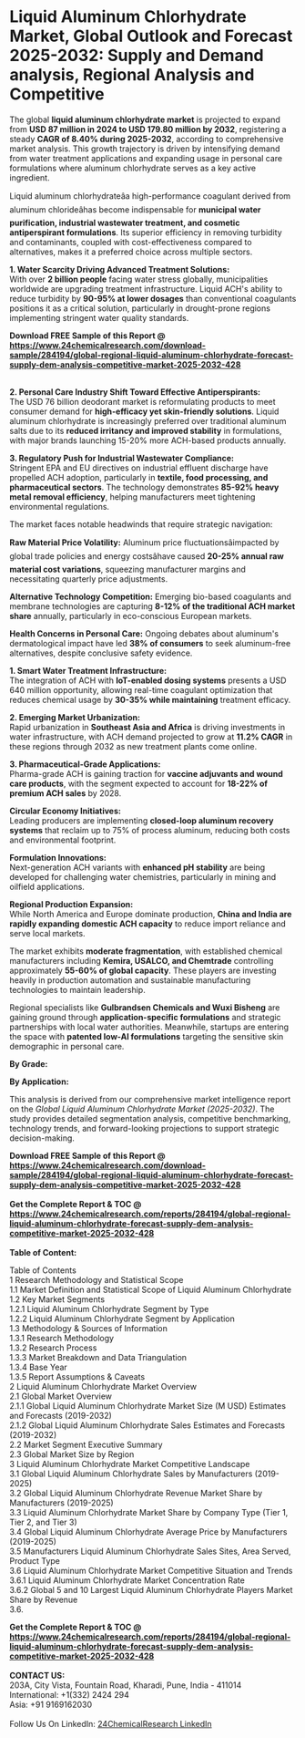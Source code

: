 <h1>Liquid Aluminum Chlorhydrate Market, Global Outlook and Forecast 2025-2032: Supply and Demand analysis, Regional Analysis and Competitive</h1><p>The global <strong>liquid aluminum chlorhydrate market</strong> is projected to expand from <strong>USD 87 million in 2024 to USD 179.80 million by 2032</strong>, registering a steady <strong>CAGR of 8.40% during 2025-2032</strong>, according to comprehensive market analysis. This growth trajectory is driven by intensifying demand from water treatment applications and expanding usage in personal care formulations where aluminum chlorhydrate serves as a key active ingredient.</p><p>Liquid aluminum chlorhydrateâa high-performance coagulant derived from aluminum chlorideâhas become indispensable for <strong>municipal water purification, industrial wastewater treatment, and cosmetic antiperspirant formulations</strong>. Its superior efficiency in removing turbidity and contaminants, coupled with cost-effectiveness compared to alternatives, makes it a preferred choice across multiple sectors.</p><p><strong>1. Water Scarcity Driving Advanced Treatment Solutions:</strong><br>
With over <strong>2 billion people</strong> facing water stress globally, municipalities worldwide are upgrading treatment infrastructure. Liquid ACH's ability to reduce turbidity by <strong>90-95% at lower dosages</strong> than conventional coagulants positions it as a critical solution, particularly in drought-prone regions implementing stringent water quality standards.</p><div><b>Download FREE Sample of this Report @ 
            <a href="https://www.24chemicalresearch.com/download-sample/284194/global-regional-liquid-aluminum-chlorhydrate-forecast-supply-dem-analysis-competitive-market-2025-2032-428">
            https://www.24chemicalresearch.com/download-sample/284194/global-regional-liquid-aluminum-chlorhydrate-forecast-supply-dem-analysis-competitive-market-2025-2032-428</a></b></div><br><p><strong>2. Personal Care Industry Shift Toward Effective Antiperspirants:</strong><br>
The USD 76 billion deodorant market is reformulating products to meet consumer demand for <strong>high-efficacy yet skin-friendly solutions</strong>. Liquid aluminum chlorhydrate is increasingly preferred over traditional aluminum salts due to its <strong>reduced irritancy and improved stability</strong> in formulations, with major brands launching 15-20% more ACH-based products annually.</p><p><strong>3. Regulatory Push for Industrial Wastewater Compliance:</strong><br>
Stringent EPA and EU directives on industrial effluent discharge have propelled ACH adoption, particularly in <strong>textile, food processing, and pharmaceutical sectors</strong>. The technology demonstrates <strong>85-92% heavy metal removal efficiency</strong>, helping manufacturers meet tightening environmental regulations.</p><p>The market faces notable headwinds that require strategic navigation:</p><p><strong>Raw Material Price Volatility:</strong> Aluminum price fluctuationsâimpacted by global trade policies and energy costsâhave caused <strong>20-25% annual raw material cost variations</strong>, squeezing manufacturer margins and necessitating quarterly price adjustments.</p><p><strong>Alternative Technology Competition:</strong> Emerging bio-based coagulants and membrane technologies are capturing <strong>8-12% of the traditional ACH market share</strong> annually, particularly in eco-conscious European markets.</p><p><strong>Health Concerns in Personal Care:</strong> Ongoing debates about aluminum's dermatological impact have led <strong>38% of consumers</strong> to seek aluminum-free alternatives, despite conclusive safety evidence.</p><p><strong>1. Smart Water Treatment Infrastructure:</strong><br>
The integration of ACH with <strong>IoT-enabled dosing systems</strong> presents a USD 640 million opportunity, allowing real-time coagulant optimization that reduces chemical usage by <strong>30-35% while maintaining</strong> treatment efficacy.</p><p><strong>2. Emerging Market Urbanization:</strong><br>
Rapid urbanization in <strong>Southeast Asia and Africa</strong> is driving investments in water infrastructure, with ACH demand projected to grow at <strong>11.2% CAGR</strong> in these regions through 2032 as new treatment plants come online.</p><p><strong>3. Pharmaceutical-Grade Applications:</strong><br>
Pharma-grade ACH is gaining traction for <strong>vaccine adjuvants and wound care products</strong>, with the segment expected to account for <strong>18-22% of premium ACH sales</strong> by 2028.</p><p><strong>Circular Economy Initiatives:</strong><br>
    Leading producers are implementing <strong>closed-loop aluminum recovery systems</strong> that reclaim up to 75% of process aluminum, reducing both costs and environmental footprint.</p><p><strong>Formulation Innovations:</strong><br>
    Next-generation ACH variants with <strong>enhanced pH stability</strong> are being developed for challenging water chemistries, particularly in mining and oilfield applications.</p><p><strong>Regional Production Expansion:</strong><br>
    While North America and Europe dominate production, <strong>China and India are rapidly expanding domestic ACH capacity</strong> to reduce import reliance and serve local markets.</p><p>The market exhibits <strong>moderate fragmentation</strong>, with established chemical manufacturers including <strong>Kemira, USALCO, and Chemtrade</strong> controlling approximately <strong>55-60% of global capacity</strong>. These players are investing heavily in production automation and sustainable manufacturing technologies to maintain leadership.</p><p>Regional specialists like <strong>Gulbrandsen Chemicals and Wuxi Bisheng</strong> are gaining ground through <strong>application-specific formulations</strong> and strategic partnerships with local water authorities. Meanwhile, startups are entering the space with <strong>patented low-Al formulations</strong> targeting the sensitive skin demographic in personal care.</p><p><strong>By Grade:</strong></p><p><strong>By Application:</strong></p><p>This analysis is derived from our comprehensive market intelligence report on the <em>Global Liquid Aluminum Chlorhydrate Market (2025-2032)</em>. The study provides detailed segmentation analysis, competitive benchmarking, technology trends, and forward-looking projections to support strategic decision-making.</p><div><b>Download FREE Sample of this Report @ 
            <a href="https://www.24chemicalresearch.com/download-sample/284194/global-regional-liquid-aluminum-chlorhydrate-forecast-supply-dem-analysis-competitive-market-2025-2032-428">
            https://www.24chemicalresearch.com/download-sample/284194/global-regional-liquid-aluminum-chlorhydrate-forecast-supply-dem-analysis-competitive-market-2025-2032-428</a></b></div><br><div><b>Get the Complete Report & TOC @ 
            <a href="https://www.24chemicalresearch.com/reports/284194/global-regional-liquid-aluminum-chlorhydrate-forecast-supply-dem-analysis-competitive-market-2025-2032-428">
            https://www.24chemicalresearch.com/reports/284194/global-regional-liquid-aluminum-chlorhydrate-forecast-supply-dem-analysis-competitive-market-2025-2032-428</a></b></div><br>
            <b>Table of Content:</b><p>Table of Contents<br />
1 Research Methodology and Statistical Scope<br />
1.1 Market Definition and Statistical Scope of Liquid Aluminum Chlorhydrate<br />
1.2 Key Market Segments<br />
1.2.1 Liquid Aluminum Chlorhydrate Segment by Type<br />
1.2.2 Liquid Aluminum Chlorhydrate Segment by Application<br />
1.3 Methodology & Sources of Information<br />
1.3.1 Research Methodology<br />
1.3.2 Research Process<br />
1.3.3 Market Breakdown and Data Triangulation<br />
1.3.4 Base Year<br />
1.3.5 Report Assumptions & Caveats<br />
2 Liquid Aluminum Chlorhydrate Market Overview<br />
2.1 Global Market Overview<br />
2.1.1 Global Liquid Aluminum Chlorhydrate Market Size (M USD) Estimates and Forecasts (2019-2032)<br />
2.1.2 Global Liquid Aluminum Chlorhydrate Sales Estimates and Forecasts (2019-2032)<br />
2.2 Market Segment Executive Summary<br />
2.3 Global Market Size by Region<br />
3 Liquid Aluminum Chlorhydrate Market Competitive Landscape<br />
3.1 Global Liquid Aluminum Chlorhydrate Sales by Manufacturers (2019-2025)<br />
3.2 Global Liquid Aluminum Chlorhydrate Revenue Market Share by Manufacturers (2019-2025)<br />
3.3 Liquid Aluminum Chlorhydrate Market Share by Company Type (Tier 1, Tier 2, and Tier 3)<br />
3.4 Global Liquid Aluminum Chlorhydrate Average Price by Manufacturers (2019-2025)<br />
3.5 Manufacturers Liquid Aluminum Chlorhydrate Sales Sites, Area Served, Product Type<br />
3.6 Liquid Aluminum Chlorhydrate Market Competitive Situation and Trends<br />
3.6.1 Liquid Aluminum Chlorhydrate Market Concentration Rate<br />
3.6.2 Global 5 and 10 Largest Liquid Aluminum Chlorhydrate Players Market Share by Revenue<br />
3.6.</p><div><b>Get the Complete Report & TOC @ 
            <a href="https://www.24chemicalresearch.com/reports/284194/global-regional-liquid-aluminum-chlorhydrate-forecast-supply-dem-analysis-competitive-market-2025-2032-428">
            https://www.24chemicalresearch.com/reports/284194/global-regional-liquid-aluminum-chlorhydrate-forecast-supply-dem-analysis-competitive-market-2025-2032-428</a></b></div><br><b>CONTACT US:</b><br>
            203A, City Vista, Fountain Road, Kharadi, Pune, India - 411014<br>
            International: +1(332) 2424 294<br>
            Asia: +91 9169162030 <br><br>
            Follow Us On LinkedIn: <a href="https://www.linkedin.com/company/24chemicalresearch/">24ChemicalResearch LinkedIn</a>